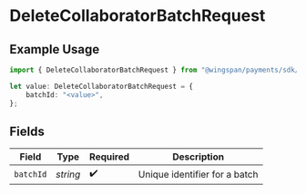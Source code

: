 # DeleteCollaboratorBatchRequest

## Example Usage

```typescript
import { DeleteCollaboratorBatchRequest } from "@wingspan/payments/sdk/models/operations";

let value: DeleteCollaboratorBatchRequest = {
    batchId: "<value>",
};
```

## Fields

| Field                         | Type                          | Required                      | Description                   |
| ----------------------------- | ----------------------------- | ----------------------------- | ----------------------------- |
| `batchId`                     | *string*                      | :heavy_check_mark:            | Unique identifier for a batch |